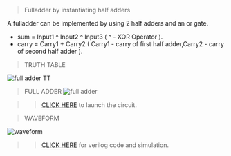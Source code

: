 > Fulladder by instantiating half adders 
 
 A fulladder can be implemented by using 2 half adders and an or gate. 
 
*  sum = Input1 ^ Input2 ^ Input3   ( ^ - XOR Operator ).
*  carry = Carry1 + Carry2          ( Carry1 - carry of first half adder,Carry2 - carry of second half adder ).

>TRUTH TABLE 

![full adder TT](https://user-images.githubusercontent.com/123290522/233835569-3fe548af-61cc-4b65-a5c8-bc60dab71c92.jpg)

>FULL ADDER
![full adder](https://user-images.githubusercontent.com/123290522/229569538-02e0ccbc-6c24-4a70-aea1-77d3cc04ce7b.png)

>> [CLICK HERE](https://circuitverse.org/simulator/edit/full-adder-0afe72cf-97b4-4d8d-888a-a44cd1ac4d46) to launch the circuit.

>WAVEFORM

![waveform](https://user-images.githubusercontent.com/123290522/230118032-4ca8ad44-a6a3-4da4-941f-005e76b379f6.png)

>> [CLICK HERE](https://edaplayground.com/x/cbhP) for verilog code and simulation.


